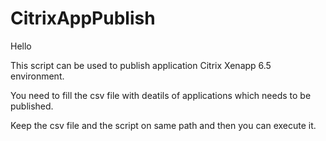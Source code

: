 CitrixAppPublish
================


Hello

This script can be used to publish application Citrix Xenapp 6.5 environment.

You need to fill the csv file with deatils of applications which needs to be published.

Keep the csv file and the script on same path and then you can execute it.
